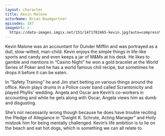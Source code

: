 ```yaml
---
layout: character
title: Kevin Malone
actorName: Brian Baumgartner
episodes: 187
imageUrl: >-
  https://dato-images.imgix.net/151/1471782465-kevin.jpg?auto=compress%2Cformat&ch=DPR%2CWidth&fm=jpg&w=500
---
```


Kevin Malone was an accountant for Dunder Mifflin and was portrayed as a dull, slow-witted, man-child. Kevin enjoys the simple things in life-like sports and candy and even keeps a jar of M&Ms at his desk. He likes to gamble and mentions in “Casino Night” he won a gold bracelet at the World Series of Poker and he has a world famous chili recipe, but sometimes he drops it before it can be eaten.

In “Safety Training” he and Jim start betting on various things around the office. Kevin plays drums in a Police cover band called Scrantonicity and played Phyllis’ wedding. Angela and Oscar are Kevin’s co-workers in accounting and while he gets along with Oscar, Angela views him as dumb and disgusting.

She’s not necessarily wrong though because he does have trouble reciting the Pledge of Allegiance in “Dwight K. Schrute, Acting Manager” and Holly mistook him for being mentally challenged. Kevin’s life ambition is to lie on the beach and eat hot dogs, which is something we can all relate to.